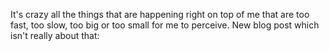 It's crazy all the things that are happening right on top of me that are too fast, too slow, too big or too small for me to perceive. New blog post which isn't really about that:

